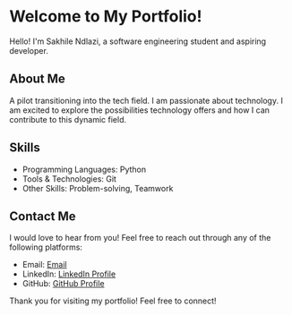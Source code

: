 # Welcome to My Portfolio!
Hello! I'm Sakhile Ndlazi, a software engineering student and aspiring developer.

## About Me
 A pilot transitioning into the tech field. I am passionate about technology. I am excited to explore the possibilities technology offers and how I can contribute to this dynamic field.

## Skills
- Programming Languages: Python
- Tools & Technologies: Git
- Other Skills: Problem-solving, Teamwork

## Contact Me

I would love to hear from you! Feel free to reach out through any of the following platforms:
- Email: [Email](mailto:sakhileindah@gmail.com)
- LinkedIn: [LinkedIn Profile](https://www.linkedin.com/in/sakhilendlazi)
- GitHub: [GitHub Profile](https://github.com/ysakhileln)

Thank you for visiting my portfolio! Feel free to connect!
